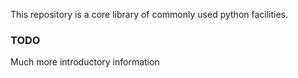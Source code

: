 This repository is a core library of commonly used python facilities.

### TODO

Much more introductory information
